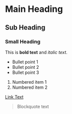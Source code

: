 # Main Heading

## Sub Heading

### Small Heading

This is **bold text** and _italic text_.

- Bullet point 1
- Bullet point 2
- Bullet point 3

1. Numbered item 1
2. Numbered item 2

[Link Text](https://example.com)

> Blockquote text
